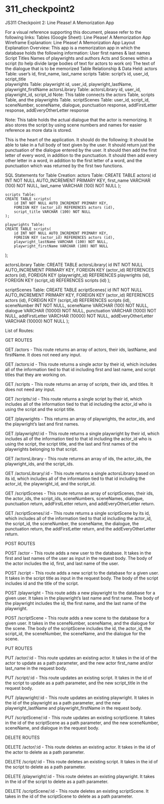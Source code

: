 # 311_checkpoint2

JS311 Checkpoint 2:
Line Please! A Memorization App

For a visual reference supporting this document, please refer to the following links:
Tables (Google Sheet):  Line Please!  A Memorization App
Wireframe Explanation: Line Please! A Memorization App
Layout Explanation
Overview:
This app is a memorization app in which the database holds the following information:
User  first names & last names
Script Titles
Names of playwrights and authors
Acts and Scenes within a script (to help divide large bodies of text for actors to work on)
The text of the dialogue that is to be memorized
Table Relationship & Data Held:
actors Table:  user’s id, first_name, last_name
scripts Table:  script’s id, user_id, script_title  
playwrights Table:  playwright id, user_id, playwright_lastName, playwright_firstName
actorsLibrary Table:  actorsLibrary id, user_id, playwright_id, script_id
Note: This table connects the actors Table, scripts Table, and the playwrights Table.
scriptScenes Table:  user_id, script_id, sceneNumber, sceneName, dialogue, punctuation response, addFirstLetter response, addEveryOtherLetter response

Note: This table holds the actual dialogue that the actor is memorizing.  It also stores the script by using scene numbers and names for easier reference as more data is stored. 

This is the heart of the application.  It should do the following:
It should be able to take in a full body of text given by the user. 
It should return just the punctuation of the dialogue entered by the user.
It should then add the first letter of every word, in addition to the punctuation.
It should then add every other letter in a word, in addition to the first letter of a word, and the punctuation which was returned by the first two functions.


SQL Statements for Table Creation:
	actors Table:
	CREATE TABLE actors(
		id INT NOT NULL AUTO_INCREMENT PRIMARY KEY,
		first_name VARCHAR (100) NOT NULL,
		last_name VARCHAR (100) NOT NULL
	);

	scripts Table:
	CREATE TABLE scripts(
		id INT NOT NULL AUTO_INCREMENT PRIMARY KEY,
		FOREIGN KEY (actor_id) REFERENCES actors (id),
		script_title VARCHAR (100) NOT NULL
	);

	playwrights Table:
	CREATE TABLE scripts(
		id INT NOT NULL AUTO_INCREMENT PRIMARY KEY,
		FOREIGN KEY (actor_id) REFERENCES actors (id),
		playwright_lastName VARCHAR (100) NOT NULL,
		playwright_firstName VARCHAR (100) NOT NULL	
);


actorsLibrary Table:
	CREATE TABLE actorsLibrary(
		id INT NOT NULL AUTO_INCREMENT PRIMARY KEY,
		FOREIGN KEY (actor_id) REFERENCES actors (id),
		FOREIGN KEY (playwright_id) REFERENCES  playwrights (id),
		FOREIGN KEY (script_id) REFERENCES scripts (id)
);


scriptScenes Table:
	CREATE TABLE acriptScenes(
		id INT NOT NULL AUTO_INCREMENT PRIMARY KEY,
		FOREIGN KEY (actor_id) REFERENCES actors (id),
		FOREIGN KEY (script_id) REFERENCES scripts (id),
		sceneNumber INT NOT NULL,
		sceneName VARCHAR (100) NOT NULL,
		dialogue VARCHAR (10000) NOT NULL,
		punctuation VARCHAR (1000) NOT NULL,
		addFirstLetter VARCHAR (10000) NOT NULL,
		addEveryOtherLetter VARCHAR (10000) NOT NULL
);

List of Routes:

GET ROUTES

GET /actors - This route returns an array of actors, their ids, lastName, and firstName.  It does not need any input.

GET /actors:id - This route returns a single actor by their id, which includes all of the information tied to that id including first and last name, and script titles that they are working on.

GET /scripts - This route returns an array of scripts, their ids, and titles.  It does not need any input.

GET /scripts/:id - This route returns a single script by their id, which includes all of the information tied to that id including the actor_id who is using the script and the script title. 

GET /playwrights - This returns an array of playwrights, the actor_ids, and the playwright’s last and first names.

GET /playwright/:id - This route returns a single playwright by their id, which includes all of the information tied to that id including the actor_id who is using the script, the script title, and the last and first names of the playwrights belonging to that script. 

GET /actorsLibrary - This route returns an array of ids, the actor_ids, the playwright_ids, and the script_ids.

GET /actorsLibrary/:id - This route returns a single actorsLibrary based on its id, which includes all of the information tied to that id including the actor_id, the playwright_id, and the script_id.

GET /scriptScenes - This route returns an array of scriptScenes, their ids, the actor_ids, the script_ids, sceneNumbers, sceneNames, dialogue, punctuation return, addFirstLetter return, and addEveryOtherLetter return.

GET /scriptScenes/:id - This route returns a single scriptScene by its id, which includes all of the information tied to that id including the actor_id, the script_id, the sceneNumber, the sceneName, the dialogue, the punctuation return, the addFirstLetter return, and the addEveryOtherLetter return.
 
POST ROUTES

POST /actor - This route adds a new user to the database.  It takes in the first and last names of the user as input in the request body.  The body of the actor includes the  id, first, and last name of the user.

POST /script - This route adds a new script to the database for a given user.  It takes in the script title as input in the request body.  The body of the script includes id and the title of the script.

POST /playwright - This route adds a new playwright to the database for a given user.  It takes in the playwright’s last name and first name.  The body of the playwright includes the id, the first name, and the last name of the playwright.

POST /scriptScene - This route adds a new scene to the database for a given user.  It takes in the sceneNumber, sceneName, and the dialogue for the scene.  The body of the scriptScene includes the id, the actor_id, the script_id, the sceneNumber, the sceneName, and the dialogue for the scene.


PUT ROUTES

PUT /actor/:id - This route updates an existing actor.  It takes in the id of the actor to update as a path parameter, and the new actor first_name and/or last_name in the request body.

PUT /script/:id - This route updates an existing script.  It takes in the id of the script to update as a path parameter, and the new script_title in the request body.

PUT /playwright/:id - This route updates an existing playwright.  It takes in the id of the playwright as a path parameter, and the new playwright_lastName and playwright_firstName in the request body.

PUT /scriptScene/:id - This route updates an existing scriptScene.  It takes in the id of the scriptScene as a path parameter, and the new sceneNumber, sceneName, and dialogue in the request body.


DELETE ROUTES

DELETE /actor/:id -  This route deletes an existing actor.  It takes in the id of the actor to delete as a path parameter.

DELETE /script/:id - This route deletes an existing script.  It takes in the id of the script to delete as a path parameter.

DELETE /playwright/:id - This route deletes an existing playwright.  It takes in the id of the script to delete as a path parameter.

DELETE /scriptScene/:id - This route deletes an existing scriptScene.  It takes in the id of the scriptScene to delete as a path parameter.
